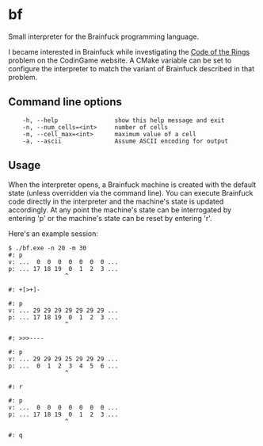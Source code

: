 # bf
Small interpreter for the Brainfuck programming language.

I became interested in Brainfuck while investigating the [Code of the Rings](https://www.codingame.com/multiplayer/optimization/code-of-the-rings) problem on the CodinGame website. A CMake variable can be set to configure the interpreter to match the variant of Brainfuck described in that problem.

## Command line options
```
    -h, --help                show this help message and exit
    -n, --num_cells=<int>     number of cells
    -m, --cell_max=<int>      maximum value of a cell
    -a, --ascii               Assume ASCII encoding for output
```

## Usage
When the interpreter opens, a Brainfuck machine is created with the default state (unless overridden via the command line). You can execute Brainfuck code directly in the interpreter and the machine's state is updated accordingly. At any point the machine's state can be interrogated by entering 'p' or the machine's state can be reset by entering 'r'.

Here's an example session:
```
$ ./bf.exe -n 20 -m 30
#: p
v: ...  0  0  0  0  0  0  0 ...
p: ... 17 18 19  0  1  2  3 ...
                ^

#: +[>+]-

#: p
v: ... 29 29 29 29 29 29 29 ...
p: ... 17 18 19  0  1  2  3 ...
                ^

#: >>>----

#: p
v: ... 29 29 29 25 29 29 29 ...
p: ...  0  1  2  3  4  5  6 ...
                ^

#: r

#: p
v: ...  0  0  0  0  0  0  0 ...
p: ... 17 18 19  0  1  2  3 ...
                ^

#: q
```
